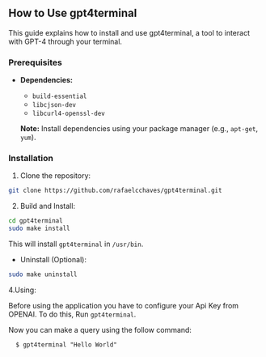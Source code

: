 
## How to Use gpt4terminal

This guide explains how to install and use gpt4terminal, a tool to interact with GPT-4 through your terminal.

### Prerequisites

* **Dependencies:**
    * `build-essential`
    * `libcjson-dev` 
    * `libcurl4-openssl-dev` 

    **Note:** Install dependencies using your package manager (e.g., `apt-get`, `yum`).

### Installation

1. Clone the repository:

```bash
git clone https://github.com/rafaelcchaves/gpt4terminal.git
```

2. Build and Install:

```bash
cd gpt4terminal
sudo make install
```

This will  install `gpt4terminal` in `/usr/bin`. 

* Uninstall (Optional):

```bash
sudo make uninstall
```

4.Using:

Before using the application you have to configure your Api Key from OPENAI. To do this, Run `gpt4terminal`.

Now you can make a query using the follow command:

```
  $ gpt4terminal "Hello World"
```

